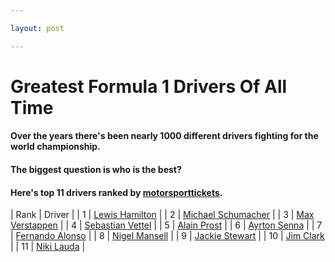 ```yaml
---

layout: post

---
```


# Greatest Formula 1 Drivers Of All Time

#### Over the years there's been nearly 1000 different drivers fighting for the world championship.

#### The biggest question is who is the best?

#### Here's top 11 drivers ranked by [motorsporttickets](https://motorsporttickets.com/blog/10-greatest-formula-1-drivers-in-history/).

| Rank | Driver |
| 1 | [Lewis Hamilton](pages/lewis-hamilton.html) |
| 2 | [Michael Schumacher](pages/michael-schumacher.html) |
| 3 | [Max Verstappen](pages/max-verstappen.html) |
| 4 | [Sebastian Vettel](pages/sebastian-vettel.html) |
| 5 | [Alain Prost](pages/alain-prost.html) |
| 6 | [Ayrton Senna](pages/ayrton-senna.html) |
| 7 | [Fernando Alonso](pages/fernando-alonso.html) |
| 8 | [Nigel Mansell](pages/nigel-mansell.html) |
| 9 | [Jackie Stewart](pages/jackie-stewart.html) |
| 10 | [Jim Clark](pages/jim-clark.html) |
| 11 | [Niki Lauda](pages/niki-lauda.html) |

